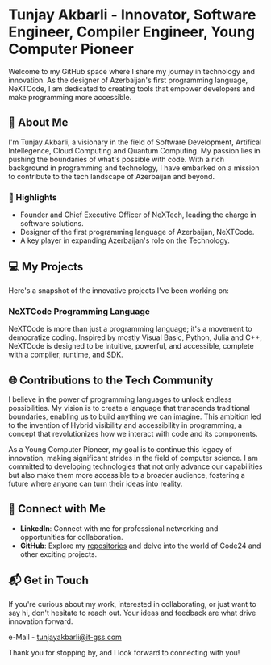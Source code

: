 # Tunjay Akbarli - Innovator, Software Engineer, Compiler Engineer, Young Computer Pioneer

Welcome to my GitHub space where I share my journey in technology and innovation. As the designer of Azerbaijan's first programming language, NeXTCode, I am dedicated to creating tools that empower developers and make programming more accessible.

## 🚀 About Me
I'm Tunjay Akbarli, a visionary in the field of Software Development, Artifical Intellegence, Cloud Computing and Quantum Computing. My passion lies in pushing the boundaries of what's possible with code. With a rich background in programming and technology, I have embarked on a mission to contribute to the tech landscape of Azerbaijan and beyond.

### 🌟 Highlights
- Founder and Chief Executive Officer of NeXTech, leading the charge in software solutions.
- Designer of the first programming language of Azerbaijan, NeXTCode.
- A key player in expanding Azerbaijan's role on the Technology.

## 💻 My Projects
Here's a snapshot of the innovative projects I've been working on:

### NeXTCode Programming Language
NeXTCode is more than just a programming language; it's a movement to democratize coding. Inspired by mostly Visual Basic, Python, Julia and C++, NeXTCode is designed to be intuitive, powerful, and accessible, complete with a compiler, runtime, and SDK.

## 🌐 Contributions to the Tech Community
I believe in the power of programming languages to unlock endless possibilities. My vision is to create a language that transcends traditional boundaries, enabling us to build anything we can imagine. This ambition led to the invention of Hybrid visibility and accessibility in programming, a concept that revolutionizes how we interact with code and its components.

As a Young Computer Pioneer, my goal is to continue this legacy of innovation, making significant strides in the field of computer science. I am committed to developing technologies that not only advance our capabilities but also make them more accessible to a broader audience, fostering a future where anyone can turn their ideas into reality.


## 🤝 Connect with Me
- **LinkedIn**: Connect with me for professional networking and opportunities for collaboration.
- **GitHub**: Explore my [repositories](https://github.com/Tuncayscript/) and delve into the world of Code24 and other exciting projects.

## 📬 Get in Touch
If you're curious about my work, interested in collaborating, or just want to say hi, don't hesitate to reach out. Your ideas and feedback are what drive innovation forward.

e-Mail - tunjayakbarli@it-gss.com

Thank you for stopping by, and I look forward to connecting with you!
